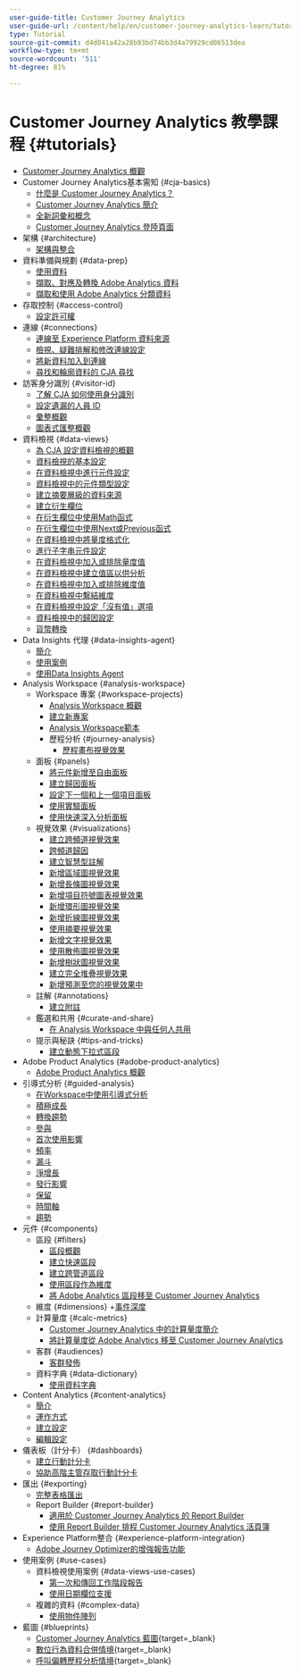 ```yaml
---
user-guide-title: Customer Journey Analytics
user-guide-url: /content/help/en/customer-journey-analytics-learn/tutorials/overview.html
type: Tutorial
source-git-commit: d4d041a42a28b93bd74bb3d4a79929cd06513dea
workflow-type: tm+mt
source-wordcount: '511'
ht-degree: 81%

---
```



# Customer Journey Analytics 教學課程 {#tutorials}

+ [Customer Journey Analytics 概觀](overview.md)
+ Customer Journey Analytics基本需知 {#cja-basics}
   + [什麼是 Customer Journey Analytics？](cja-basics/what-is-customer-journey-analytics.md)
   + [Customer Journey Analytics 簡介](cja-basics/understanding-customer-journey-analytics.md)
   + [全新詞彙和概念](cja-basics/new-terms-and-concepts-in-cja.md)
   + [Customer Journey Analytics 登陸頁面](cja-basics/customer-journey-analytics-landing-page.md)
+ 架構 {#architecture}
   + [架構與整合](architecture/architecture-and-integrations-of-cja.md)
+ 資料準備與規劃 {#data-prep}
   + [使用資料](data-prep/working-with-data-in-cja.md)
   + [擷取、對應及轉換 Adobe Analytics 資料](data-prep/ingest-map-and-transform-adobe-analytics-data.md)
   + [擷取和使用 Adobe Analytics 分類資料](data-prep/ingest-and-use-analytics-classifications.md)
+ 存取控制 {#access-control}
   + [設定許可權](permissions/set-up-permissions.md)
+ 連線 {#connections}
   + [連線至 Experience Platform 資料來源](connections/connecting-customer-journey-analytics-to-data-sources-in-platform.md)
   + [檢視、疑難排解和修改連線設定](connections/connections-details-experience-in-cja.md)
   + [將新資料加入到連線](connections/add-past-data-to-an-existing-connection-in-cja.md)
   + [尋找和輪廓資料的 CJA 尋找](connections/cja-lookup-data.md)
+ 訪客身分識別 {#visitor-id}
   + [了解 CJA 如何使用身分識別](visitor-id/understanding-how-customer-journey-analytics-uses-identity.md)
   + [設定遺漏的人員 ID](visitor-id/configure-missing-person-id.md)
   + [彙整概觀](visitor-id/overview-of-stitching.md)
   + [圖表式匯整概觀](visitor-id/graph-based-stitching-overview.md)
+ 資料檢視 {#data-views}
   + [為 CJA 設定資料檢視的概觀](data-views/overview-of-configuring-data-views-for-cja.md)
   + [資料檢視的基本設定](data-views/basic-configuration-for-data-views.md)
   + [在資料檢視中進行元件設定](data-views/configuring-component-settings-in-data-views.md)
   + [資料檢視中的元件類型設定](data-views/component-type-settings-in-data-views.md)
   + [建立摘要層級的資料來源](data-views/create-summary-level-data-sources.md)
   + [建立衍生欄位](data-views/derived-fields-in-cja.md)
   + [在衍生欄位中使用Math函式](data-views/use-the-math-function-in-derived-fields.md)
   + [在衍生欄位中使用Next或Previous函式](data-views/use-the-next-previous-function-in-derived-fields.md)
   + [在資料檢視中將量度格式化](data-views/formatting-metrics-in-data-views.md)
   + [進行子字串元件設定](data-views/configure-substring-component-settings.md)
   + [在資料檢視中加入或排除量度值](data-views/include-or-exclude-metric-values-in-data-views.md)
   + [在資料檢視中建立值區以供分析](data-views/creating-value-buckets-in-data-views-for-analysis.md)
   + [在資料檢視中加入或排除維度值](data-views/include-or-exclude-dimension-values-in-data-views.md)
   + [在資料檢視中繫結維度](data-views/binding-dimensions-in-data-views.md)
   + [在資料檢視中設定「沒有值」選項](data-views/configure-no-value-options-in-data-views.md)
   + [資料檢視中的歸因設定](data-views/attribution-settings-in-data-views.md)
   + [貨幣轉換](data-views/currency-conversion.md)
+ Data Insights 代理 {#data-insights-agent}
   + [簡介](data-insights-agent/introduction-to-the-data-insights-agent.md)
   + [使用案例](data-insights-agent/data-insights-agent-use-cases.md)
   + [使用Data Insights Agent](data-insights-agent/use-the-data-insights-agent.md)
+ Analysis Workspace {#analysis-workspace}
   + Workspace 專案 {#workspace-projects}
      + [Analysis Workspace 概觀](analysis-workspace/workspace-projects/analysis-workspace-overview.md)
      + [建立新專案](analysis-workspace/workspace-projects/build-a-new-project.md)
      + [Analysis Workspace範本](analysis-workspace/workspace-projects/analysis-workspace-templates.md)
      + 歷程分析 {#journey-analysis}
         + [歷程畫布視覺效果](analysis-workspace/workspace-projects/journey-analysis/journey-canvas-viz.md)
   + 面板 {#panels}
      + [將元件新增至自由面板](analysis-workspace/panels/add-components-to-the-freeform-panel.md)
      + [建立歸因面板](analysis-workspace/panels/build-the-attribution-panel.md)
      + [設定下一個和上一個項目面板](analysis-workspace/panels/configure-next-previous-item-panel.md)
      + [使用實驗面板](analysis-workspace/panels/use-the-experimentation-panel.md)
      + [使用快速深入分析面板](analysis-workspace/panels/use-the-quick-insights-panel.md)
   + 視覺效果 {#visualizations}
      + [建立跨頻道視覺效果](analysis-workspace/visualizations/creating-cross-channel-visualizations-in-customer-journey-analytics.md)
      + [跨頻道歸因](analysis-workspace/visualizations/cross-channel-attribution-in-customer-journey-analytics.md)
      + [建立智慧型註解](analysis-workspace/visualizations/intelligent-captions.md)
      + [新增區域圖視覺效果](analysis-workspace/visualizations/add-area-visualizations.md)
      + [新增長條圖視覺效果](analysis-workspace/visualizations/add-bar-visualizations.md)
      + [新增項目符號圖表視覺效果](analysis-workspace/visualizations/add-bullet-graph-visualizations.md)
      + [新增環形圖視覺效果](analysis-workspace/visualizations/add-donut-visualizations.md)
      + [新增折線圖視覺效果](analysis-workspace/visualizations/add-line-visualizations.md)
      + [使用摘要視覺效果](analysis-workspace/visualizations/use-summary-visualizations.md)
      + [新增文字視覺效果](analysis-workspace/visualizations/add-text-visualizations.md)
      + [使用散佈圖視覺效果](analysis-workspace/visualizations/use-scatterplot-visualizations.md)
      + [新增樹狀圖視覺效果](analysis-workspace/visualizations/add-treemap-visualizations.md)
      + [建立完全堆疊視覺效果](analysis-workspace/visualizations/create-stacked-visualizations.md)
      + [新增預測至您的視覺效果中](analysis-workspace/visualizations/forecasting.md)
   + 註解 {#annotations}
      + [建立附註](analysis-workspace/annotations/create-an-annotation.md)
   + 鑑選和共用 {#curate-and-share}
      + [在 Analysis Workspace 中與任何人共用](analysis-workspace/curate-and-share/share-with-anyone-in-analysis-workspace.md)
   + 提示與秘訣 {#tips-and-tricks}
      + [建立動態下拉式區段](analysis-workspace/tips-and-tricks/dynamic-drop-downs.md)
+ Adobe Product Analytics {#adobe-product-analytics}
   + [Adobe Product Analytics 概觀](adobe-product-analytics/adobe-product-analytics-overview.md)
+ 引導式分析 {#guided-analysis}
   + [在Workspace中使用引導式分析](guided-analysis/guided-analysis-in-workspace.md)
   + [積極成長](guided-analysis/active-growth.md)
   + [轉換趨勢](guided-analysis/conversion-trends.md)
   + [參與](guided-analysis/engagement.md)
   + [首次使用影響](guided-analysis/first-use-impact.md)
   + [頻率](guided-analysis/frequency.md)
   + [漏斗](guided-analysis/funnel.md)
   + [淨增長](guided-analysis/net-growth.md)
   + [發行影響](guided-analysis/release-impact.md)
   + [保留](guided-analysis/retention.md)
   + [時間軸](guided-analysis/timeline.md)
   + [趨勢](guided-analysis/trends.md)
+ 元件 {#components}
   + 區段 {#filters}
      + [區段概觀](components/filters/introduction-to-filters-in-cja.md)
      + [建立快速區段](components/filters/create-a-quick-filter.md)
      + [建立跨管道區段](components/filters/creating-cross-channel-filters-in-customer-journey-analytics.md)
      + [使用區段作為維度](components/filters/use-filters-as-dimensions.md)
      + [將 Adobe Analytics 區段移至 Customer Journey Analytics](components/filters/moving-adobe-analytics-segments-to-customer-journey-analytics.md)
   + 維度 {#dimensions}
+[事件深度](components/dimensions/event-depth-in-cja.md)
   + 計算量度 {#calc-metrics}
      + [Customer Journey Analytics 中的計算量度簡介](components/calc-metrics/introduction-to-calculated-metrics-in-customer-journey-analytics.md)
      + [將計算量度從 Adobe Analytics 移至 Customer Journey Analytics](components/calc-metrics/moving-your-calculated-metrics-from-adobe-analytics-to-customer-journey-analytics.md)
   + 客群 {#audiences}
      + [客群發佈](components/audiences/audience-publishing-for-cja.md)
   + 資料字典 {#data-dictionary}
      + [使用資料字典](components/data-dictionary/use-data-dictionary.md)
+ Content Analytics {#content-analytics}
   + [簡介](content-analytics/introduction-to-content-analytics.md)
   + [運作方式](content-analytics/how-it-works.md)
   + [建立設定](content-analytics/create-configuration.md)
   + [編輯設定](content-analytics/edit-configuration.md)
+ 儀表板（計分卡） {#dashboards}
   + [建立行動計分卡](dashboards/create-a-mobile-scorecard.md)
   + [協助高階主管存取行動計分卡](dashboards/assist-executives-to-access-mobile-scorecards.md)
+ 匯出 {#exporting}
   + [完整表格匯出](exporting/full-table-export.md)
   + Report Builder {#report-builder}
      + [適用於 Customer Journey Analytics 的 Report Builder](exporting/report-builder/report-builder-for-customer-journey-analytics.md)
      + [使用 Report Builder 排程 Customer Journey Analytics 活頁簿](exporting/report-builder/schedule-cja-workbooks-using-report-builder.md)
+ Experience Platform整合 {#experience-platform-integration}
   + [Adobe Journey Optimizer的增強報告功能](experience-platform-integration/enhanced-reporting-for-adobe-journey-optimizer.md)
+ 使用案例 {#use-cases}
   + 資料檢視使用案例 {#data-views-use-cases}
      + [第一次和傳回工作階段報告](use-cases/data-views-use-cases/first-time-and-returning-sessions.md)
      + [使用日期欄位支援](use-cases/data-views-use-cases/leverage-date-field-support.md)
   + 複雜的資料 {#complex-data}
      + [使用物件陣列](use-cases/complex-data/object-arrays-in-cja.md)
+ 藍圖 {#blueprints}
   + [Customer Journey Analytics 藍圖](https://experienceleague.adobe.com/zh-hant/docs/blueprints-learn/architecture/customer-journey-analytics/overview){target=_blank}
   + [數位行為資料合併情境](https://experienceleague.adobe.com/zh-hant/docs/analytics-platform/using/cja-usecases/cross-channel/cross-channel){target=_blank}
   + [呼叫偏轉歷程分析情境](https://experienceleague.adobe.com/zh-hant/docs/analytics-platform/using/cja-usecases/cross-channel/call-center){target=_blank}
